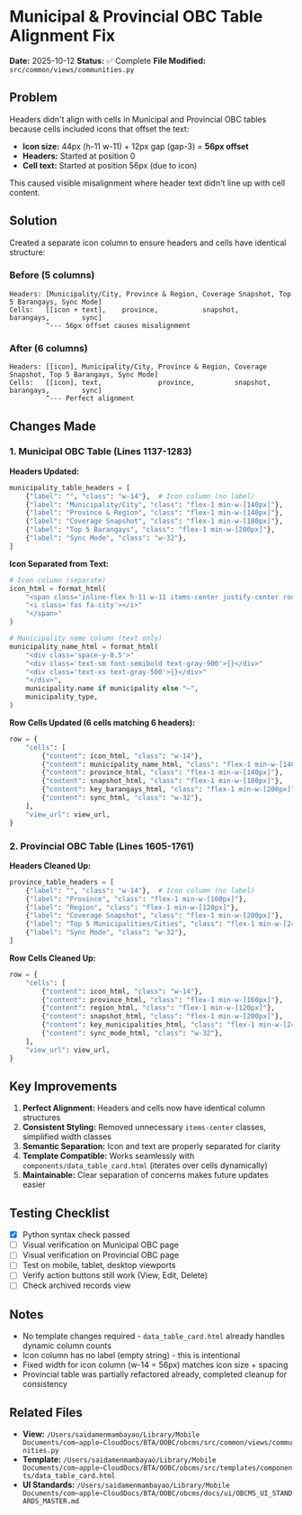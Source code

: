 # Municipal & Provincial OBC Table Alignment Fix

**Date:** 2025-10-12
**Status:** ✅ Complete
**File Modified:** `src/common/views/communities.py`

## Problem

Headers didn't align with cells in Municipal and Provincial OBC tables because cells included icons that offset the text:

- **Icon size:** 44px (h-11 w-11) + 12px gap (gap-3) = **56px offset**
- **Headers:** Started at position 0
- **Cell text:** Started at position 56px (due to icon)

This caused visible misalignment where header text didn't line up with cell content.

## Solution

Created a separate icon column to ensure headers and cells have identical structure:

### Before (5 columns)
```
Headers: [Municipality/City, Province & Region, Coverage Snapshot, Top 5 Barangays, Sync Mode]
Cells:   [[icon + text],    province,           snapshot,          barangays,        sync]
         ^--- 56px offset causes misalignment
```

### After (6 columns)
```
Headers: [[icon], Municipality/City, Province & Region, Coverage Snapshot, Top 5 Barangays, Sync Mode]
Cells:   [[icon], text,              province,          snapshot,          barangays,        sync]
         ^--- Perfect alignment
```

## Changes Made

### 1. Municipal OBC Table (Lines 1137-1283)

**Headers Updated:**
```python
municipality_table_headers = [
    {"label": "", "class": "w-14"},  # Icon column (no label)
    {"label": "Municipality/City", "class": "flex-1 min-w-[140px]"},
    {"label": "Province & Region", "class": "flex-1 min-w-[140px]"},
    {"label": "Coverage Snapshot", "class": "flex-1 min-w-[180px]"},
    {"label": "Top 5 Barangays", "class": "flex-1 min-w-[200px]"},
    {"label": "Sync Mode", "class": "w-32"},
]
```

**Icon Separated from Text:**
```python
# Icon column (separate)
icon_html = format_html(
    "<span class='inline-flex h-11 w-11 items-center justify-center rounded-xl bg-indigo-100 text-indigo-600'>"
    "<i class='fas fa-city'></i>"
    "</span>"
)

# Municipality name column (text only)
municipality_name_html = format_html(
    "<div class='space-y-0.5'>"
    "<div class='text-sm font-semibold text-gray-900'>{}</div>"
    "<div class='text-xs text-gray-500'>{}</div>"
    "</div>",
    municipality.name if municipality else "—",
    municipality_type,
)
```

**Row Cells Updated (6 cells matching 6 headers):**
```python
row = {
    "cells": [
        {"content": icon_html, "class": "w-14"},
        {"content": municipality_name_html, "class": "flex-1 min-w-[140px]"},
        {"content": province_html, "class": "flex-1 min-w-[140px]"},
        {"content": snapshot_html, "class": "flex-1 min-w-[180px]"},
        {"content": key_barangays_html, "class": "flex-1 min-w-[200px]"},
        {"content": sync_html, "class": "w-32"},
    ],
    "view_url": view_url,
}
```

### 2. Provincial OBC Table (Lines 1605-1761)

**Headers Cleaned Up:**
```python
province_table_headers = [
    {"label": "", "class": "w-14"},  # Icon column (no label)
    {"label": "Province", "class": "flex-1 min-w-[160px]"},
    {"label": "Region", "class": "flex-1 min-w-[120px]"},
    {"label": "Coverage Snapshot", "class": "flex-1 min-w-[200px]"},
    {"label": "Top 5 Municipalities/Cities", "class": "flex-1 min-w-[240px]"},
    {"label": "Sync Mode", "class": "w-32"},
]
```

**Row Cells Cleaned Up:**
```python
row = {
    "cells": [
        {"content": icon_html, "class": "w-14"},
        {"content": province_html, "class": "flex-1 min-w-[160px]"},
        {"content": region_html, "class": "flex-1 min-w-[120px]"},
        {"content": snapshot_html, "class": "flex-1 min-w-[200px]"},
        {"content": key_municipalities_html, "class": "flex-1 min-w-[240px]"},
        {"content": sync_mode_html, "class": "w-32"},
    ],
    "view_url": view_url,
}
```

## Key Improvements

1. **Perfect Alignment:** Headers and cells now have identical column structures
2. **Consistent Styling:** Removed unnecessary `items-center` classes, simplified width classes
3. **Semantic Separation:** Icon and text are properly separated for clarity
4. **Template Compatible:** Works seamlessly with `components/data_table_card.html` (iterates over cells dynamically)
5. **Maintainable:** Clear separation of concerns makes future updates easier

## Testing Checklist

- [x] Python syntax check passed
- [ ] Visual verification on Municipal OBC page
- [ ] Visual verification on Provincial OBC page
- [ ] Test on mobile, tablet, desktop viewports
- [ ] Verify action buttons still work (View, Edit, Delete)
- [ ] Check archived records view

## Notes

- No template changes required - `data_table_card.html` already handles dynamic column counts
- Icon column has no label (empty string) - this is intentional
- Fixed width for icon column (w-14 = 56px) matches icon size + spacing
- Provincial table was partially refactored already, completed cleanup for consistency

## Related Files

- **View:** `/Users/saidamenmambayao/Library/Mobile Documents/com~apple~CloudDocs/BTA/OOBC/obcms/src/common/views/communities.py`
- **Template:** `/Users/saidamenmambayao/Library/Mobile Documents/com~apple~CloudDocs/BTA/OOBC/obcms/src/templates/components/data_table_card.html`
- **UI Standards:** `/Users/saidamenmambayao/Library/Mobile Documents/com~apple~CloudDocs/BTA/OOBC/obcms/docs/ui/OBCMS_UI_STANDARDS_MASTER.md`
